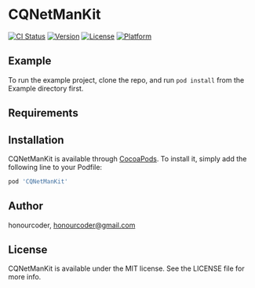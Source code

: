 # CQNetManKit

[![CI Status](https://img.shields.io/travis/honourcoder/CQNetManKit.svg?style=flat)](https://travis-ci.org/honourcoder/CQNetManKit)
[![Version](https://img.shields.io/cocoapods/v/CQNetManKit.svg?style=flat)](https://cocoapods.org/pods/CQNetManKit)
[![License](https://img.shields.io/cocoapods/l/CQNetManKit.svg?style=flat)](https://cocoapods.org/pods/CQNetManKit)
[![Platform](https://img.shields.io/cocoapods/p/CQNetManKit.svg?style=flat)](https://cocoapods.org/pods/CQNetManKit)

## Example

To run the example project, clone the repo, and run `pod install` from the Example directory first.

## Requirements

## Installation

CQNetManKit is available through [CocoaPods](https://cocoapods.org). To install
it, simply add the following line to your Podfile:

```ruby
pod 'CQNetManKit'
```

## Author

honourcoder, honourcoder@gmail.com

## License

CQNetManKit is available under the MIT license. See the LICENSE file for more info.
